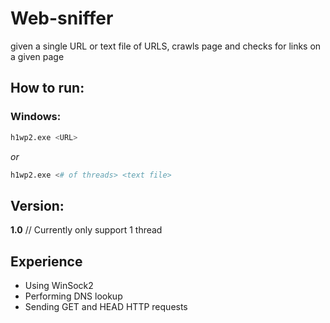 # Web-sniffer
given a single URL or text file of URLS, crawls page and checks for links on a given page

## How to run:

### Windows:

```sh
h1wp2.exe <URL>
```
*or*

```sh
h1wp2.exe <# of threads> <text file>
```

## Version:

**1.0** // Currently only support 1 thread


## Experience
+ Using WinSock2
+ Performing DNS lookup
+ Sending GET and HEAD HTTP requests
